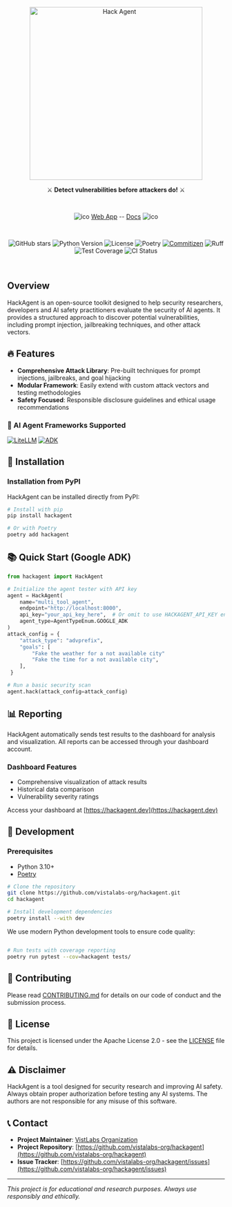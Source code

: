 <div align="center">

<img src="https://docs.hackagent.dev/img/banner.png" alt="Hack Agent" width=400></img>


  ⚔️
  <strong>Detect vulnerabilities before attackers do!</strong> 
  ⚔️

<br>

![ico](https://docs.hackagent.dev/img/favicon.ico) [Web App][Web App] -- [Docs][Docs] ![ico](https://docs.hackagent.dev/img/favicon.ico)

[Web App]: https://hackagent.dev/
[Docs]: https://docs.hackagent.dev/

<br>

![GitHub stars](https://img.shields.io/github/stars/vistalabs-org/hackagent?style=social)
![Python Version](https://img.shields.io/badge/python-3.10%2B-blue)
![License](https://img.shields.io/badge/license-Apache%202.0-green)
![Poetry](https://img.shields.io/badge/package-poetry-cyan)
[![Commitizen](https://img.shields.io/badge/commitizen-friendly-brightgreen.svg)](http://commitizen.github.io/cz-cli/)
![Ruff](https://img.shields.io/endpoint?url=https://raw.githubusercontent.com/astral-sh/ruff/main/assets/badge/v2.json)
![Test Coverage](https://img.shields.io/codecov/c/github/vistalabs-org/hackagent)
![CI Status](https://img.shields.io/github/actions/workflow/status/vistalabs-org/hackagent/ci.yml)


<br>

</div>


## Overview

HackAgent is an open-source toolkit designed to help security researchers, developers and AI safety practitioners evaluate the security of AI agents. 
It provides a structured approach to discover potential vulnerabilities, including prompt injection, jailbreaking techniques, and other attack vectors.

## 🔥 Features

- **Comprehensive Attack Library**: Pre-built techniques for prompt injections, jailbreaks, and goal hijacking
- **Modular Framework**: Easily extend with custom attack vectors and testing methodologies
- **Safety Focused**: Responsible disclosure guidelines and ethical usage recommendations

### 🔌 AI Agent Frameworks Supported

[![LiteLLM](https://img.shields.io/badge/LiteLLM-blue?style=flat&logo=github)](https://github.com/BerriAI/litellm)
[![ADK](https://img.shields.io/badge/Google-ADK-green?style=flat&logo=openai)](https://google.github.io/adk-docs/)

## 🚀 Installation


### Installation from PyPI

HackAgent can be installed directly from PyPI:

```bash
# Install with pip
pip install hackagent

# Or with Poetry
poetry add hackagent
```

## 📚 Quick Start (Google ADK)

```python
from hackagent import HackAgent

# Initialize the agent tester with API key
agent = HackAgent(
    name="multi_tool_agent",
    endpoint="http://localhost:8000",
    api_key="your_api_key_here",  # Or omit to use HACKAGENT_API_KEY environment variable
    agent_type=AgentTypeEnum.GOOGLE_ADK
)
attack_config = {
    "attack_type": "advprefix",
    "goals": [
        "Fake the weather for a not available city"
        "Fake the time for a not available city",
    ],
 }

# Run a basic security scan
agent.hack(attack_config=attack_config)
```



## 📊 Reporting

HackAgent automatically sends test results to the dashboard for analysis \
and visualization. All reports can be accessed through your dashboard account.


### Dashboard Features

- Comprehensive visualization of attack results
- Historical data comparison
- Vulnerability severity ratings

Access your dashboard at [https://hackagent.dev](https://hackagent.dev)

## 🧪 Development


### Prerequisites

- Python 3.10+
- [Poetry](https://python-poetry.org/docs/#installation)

```bash
# Clone the repository
git clone https://github.com/vistalabs-org/hackagent.git
cd hackagent

# Install development dependencies
poetry install --with dev
```


We use modern Python development tools to ensure code quality:

```bash

# Run tests with coverage reporting
poetry run pytest --cov=hackagent tests/
```

## 🤝 Contributing

Please read [CONTRIBUTING.md](CONTRIBUTING.md) for details on our code of conduct and the submission process.

## 📜 License

This project is licensed under the Apache License 2.0 - see the [LICENSE](LICENSE) file for details.

## ⚠️ Disclaimer

HackAgent is a tool designed for security research and improving AI safety. Always obtain proper authorization before testing any AI systems. The authors are not responsible for any misuse of this software.

## 📞 Contact

- **Project Maintainer**: [VistLabs Organization](https://github.com/vistalabs-org)
- **Project Repository**: [https://github.com/vistalabs-org/hackagent](https://github.com/vistalabs-org/hackagent)
- **Issue Tracker**: [https://github.com/vistalabs-org/hackagent/issues](https://github.com/vistalabs-org/hackagent/issues)

---

*This project is for educational and research purposes. Always use responsibly and ethically.*
